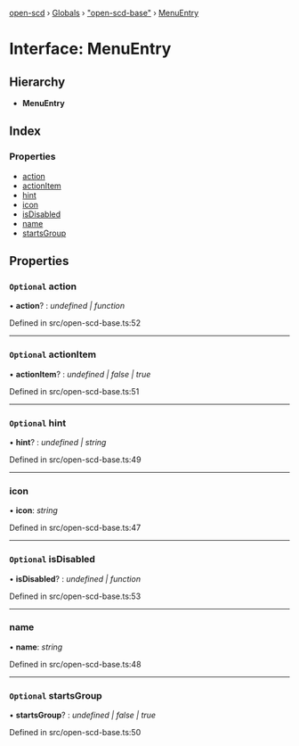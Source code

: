 [open-scd](../README.md) › [Globals](../globals.md) › ["open-scd-base"](../modules/_open_scd_base_.md) › [MenuEntry](_open_scd_base_.menuentry.md)

# Interface: MenuEntry

## Hierarchy

* **MenuEntry**

## Index

### Properties

* [action](_open_scd_base_.menuentry.md#optional-action)
* [actionItem](_open_scd_base_.menuentry.md#optional-actionitem)
* [hint](_open_scd_base_.menuentry.md#optional-hint)
* [icon](_open_scd_base_.menuentry.md#icon)
* [isDisabled](_open_scd_base_.menuentry.md#optional-isdisabled)
* [name](_open_scd_base_.menuentry.md#name)
* [startsGroup](_open_scd_base_.menuentry.md#optional-startsgroup)

## Properties

### `Optional` action

• **action**? : *undefined | function*

Defined in src/open-scd-base.ts:52

___

### `Optional` actionItem

• **actionItem**? : *undefined | false | true*

Defined in src/open-scd-base.ts:51

___

### `Optional` hint

• **hint**? : *undefined | string*

Defined in src/open-scd-base.ts:49

___

###  icon

• **icon**: *string*

Defined in src/open-scd-base.ts:47

___

### `Optional` isDisabled

• **isDisabled**? : *undefined | function*

Defined in src/open-scd-base.ts:53

___

###  name

• **name**: *string*

Defined in src/open-scd-base.ts:48

___

### `Optional` startsGroup

• **startsGroup**? : *undefined | false | true*

Defined in src/open-scd-base.ts:50
